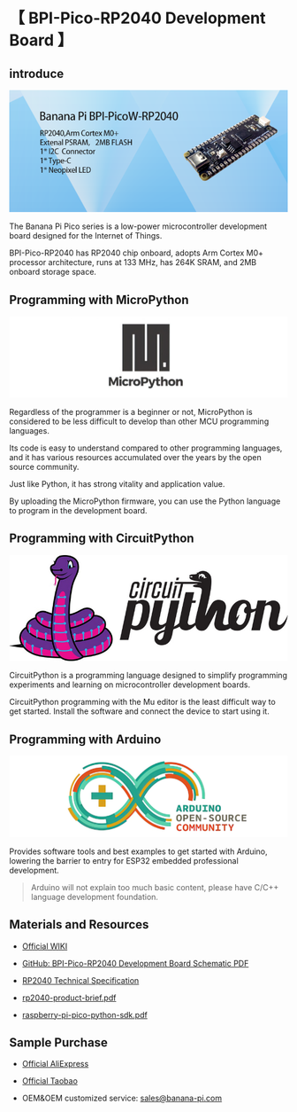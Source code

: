 # 【 BPI-Pico-RP2040 Development Board 】

## introduce

![](assets/images/BPI-Pico-RP2040_banner.png)

The Banana Pi Pico series is a low-power microcontroller development board designed for the Internet of Things.

BPI-Pico-RP2040 has RP2040 chip onboard, adopts Arm Cortex M0+ processor architecture, runs at 133 MHz, has 264K SRAM, and 2MB onboard storage space.

## Programming with MicroPython

![](assets/images/Mircopython.png)

Regardless of the programmer is a beginner or not, MicroPython is considered to be less difficult to develop than other MCU programming languages.

Its code is easy to understand compared to other programming languages, and it has various resources accumulated over the years by the open source community.

Just like Python, it has strong vitality and application value.

By uploading the MicroPython firmware, you can use the Python language to program in the development board.

## Programming with CircuitPython

![](assets/images/CircuitPython_Repo_header_logo.jpg)

CircuitPython is a programming language designed to simplify programming experiments and learning on microcontroller development boards.

CircuitPython programming with the Mu editor is the least difficult way to get started. Install the software and connect the device to start using it.

## Programming with Arduino

![](assets/images/Arduino_logo_1200x350.png)

Provides software tools and best examples to get started with Arduino, lowering the barrier to entry for ESP32 embedded professional development.

>Arduino will not explain too much basic content, please have C/C++ language development foundation.

## Materials and Resources

- [Official WIKI]()

- [GitHub: BPI-Pico-RP2040 Development Board Schematic PDF]()

- [RP2040 Technical Specification](https://datasheets.raspberrypi.com/rp2040/rp2040-datasheet.pdf)

- [rp2040-product-brief.pdf](https://datasheets.raspberrypi.com/rp2040/rp2040-product-brief.pdf)

- [raspberry-pi-pico-python-sdk.pdf](https://datasheets.raspberrypi.com/pico/raspberry-pi-pico-python-sdk.pdf)

## Sample Purchase

- [Official AliExpress]()

- [Official Taobao]()

- OEM&OEM customized service: sales@banana-pi.com